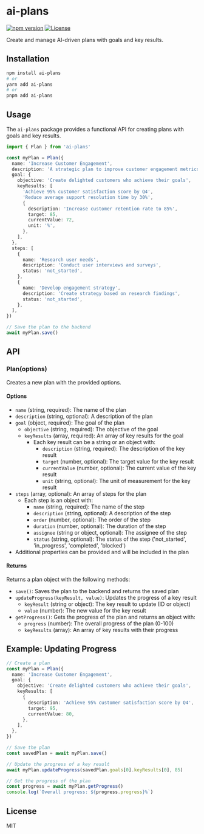 # ai-plans

[![npm version](https://img.shields.io/npm/v/ai-plans.svg)](https://www.npmjs.com/package/ai-plans)
[![License](https://img.shields.io/npm/l/ai-plans.svg)](https://github.com/drivly/primitives.org.ai/blob/main/packages/ai-plans/LICENSE)

Create and manage AI-driven plans with goals and key results.

## Installation

```bash
npm install ai-plans
# or
yarn add ai-plans
# or
pnpm add ai-plans
```

## Usage

The `ai-plans` package provides a functional API for creating plans with goals and key results.

```typescript
import { Plan } from 'ai-plans'

const myPlan = Plan({
  name: 'Increase Customer Engagement',
  description: 'A strategic plan to improve customer engagement metrics',
  goal: {
    objective: 'Create delighted customers who achieve their goals',
    keyResults: [
      'Achieve 95% customer satisfaction score by Q4',
      'Reduce average support resolution time by 30%',
      {
        description: 'Increase customer retention rate to 85%',
        target: 85,
        currentValue: 72,
        unit: '%',
      },
    ],
  },
  steps: [
    {
      name: 'Research user needs',
      description: 'Conduct user interviews and surveys',
      status: 'not_started',
    },
    {
      name: 'Develop engagement strategy',
      description: 'Create strategy based on research findings',
      status: 'not_started',
    },
  ],
})

// Save the plan to the backend
await myPlan.save()
```

## API

### Plan(options)

Creates a new plan with the provided options.

#### Options

- `name` (string, required): The name of the plan
- `description` (string, optional): A description of the plan
- `goal` (object, required): The goal of the plan
  - `objective` (string, required): The objective of the goal
  - `keyResults` (array, required): An array of key results for the goal
    - Each key result can be a string or an object with:
      - `description` (string, required): The description of the key result
      - `target` (number, optional): The target value for the key result
      - `currentValue` (number, optional): The current value of the key result
      - `unit` (string, optional): The unit of measurement for the key result
- `steps` (array, optional): An array of steps for the plan
  - Each step is an object with:
    - `name` (string, required): The name of the step
    - `description` (string, optional): A description of the step
    - `order` (number, optional): The order of the step
    - `duration` (number, optional): The duration of the step
    - `assignee` (string or object, optional): The assignee of the step
    - `status` (string, optional): The status of the step ('not_started', 'in_progress', 'completed', 'blocked')
- Additional properties can be provided and will be included in the plan

#### Returns

Returns a plan object with the following methods:

- `save()`: Saves the plan to the backend and returns the saved plan
- `updateProgress(keyResult, value)`: Updates the progress of a key result
  - `keyResult` (string or object): The key result to update (ID or object)
  - `value` (number): The new value for the key result
- `getProgress()`: Gets the progress of the plan and returns an object with:
  - `progress` (number): The overall progress of the plan (0-100)
  - `keyResults` (array): An array of key results with their progress

## Example: Updating Progress

```typescript
// Create a plan
const myPlan = Plan({
  name: 'Increase Customer Engagement',
  goal: {
    objective: 'Create delighted customers who achieve their goals',
    keyResults: [
      {
        description: 'Achieve 95% customer satisfaction score by Q4',
        target: 95,
        currentValue: 80,
      },
    ],
  },
})

// Save the plan
const savedPlan = await myPlan.save()

// Update the progress of a key result
await myPlan.updateProgress(savedPlan.goals[0].keyResults[0], 85)

// Get the progress of the plan
const progress = await myPlan.getProgress()
console.log(`Overall progress: ${progress.progress}%`)
```

## License

MIT
